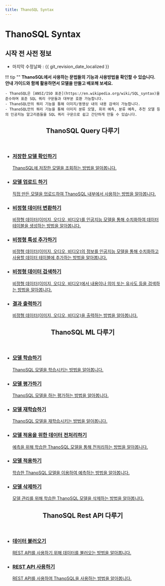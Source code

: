 ```yaml
---
title: ThanoSQL Syntax
---
```


# __ThanoSQL Syntax__

## 시작 전 사전 정보

- 마지막 수정날짜 : {{ git_revision_date_localized }}

!!! tip ""
    __ThanoSQL에서 사용하는 문법들의 기능과 사용방법을 확인할 수 있습니다.  
    안내 가이드와 함께 활용하면서 모델을 만들고 배포해 보세요.__   

    - ThanoSQL은 [ANSI/ISO 표준](https://en.wikipedia.org/wiki/SQL_syntax)을 준수하며 표준 SQL 쿼리 구문들과 대부분 호환 가능합니다.  
    - ThanoSQL만의 쿼리 기능을 통해 이미지/동영상 내의 내용 검색이 가능합니다.  
    - ThanoSQL만의 쿼리 기능을 통해 이미지 분류 모델, 회귀 예측, 분류 예측, 추천 모델 등의 인공지능 알고리즘들을 SQL 쿼리 구문으로 쉽고 간단하게 만들 수 있습니다.  
    
<div class="card">
  <header>
    <h2 id="card-h2"> ThanoSQL Query 다루기</h2>
  </header>
  <ul class="fullclick">
    <li>
      <a href="../ThanoSQL_query/LIST_SYNTAX/">
        <h3>저장한 모델 확인하기</h3>
        <p>
          ThanoSQL에 저장한 모델을 조회하는 방법을 알아봅니다.
        </p>
      </a>
    </li>
    <li>
      <a href="../ThanoSQL_query/UPLOAD_SYNTAX/">
        <h3>모델 업로드 하기</h3>
        <p>
          직접 만든 모델을 업로드하여 ThanoSQL 내부에서 사용하는 방법을 알아봅니다.
        </p>
      </a>
    </li>
    <li>
      <a href="../ThanoSQL_query/CREATE_TABLE_SYNTAX/">
        <h3>비정형 데이터 변환하기</h3>
        <p>
          비정형 데이터(이미지, 오디오, 비디오)를 인공지능 모델을 통해 수치화하여 데이터 테이블을 생성하는 방법을 알아봅니다.
        </p>
      </a>
    </li>
    <li>
      <a href="../ThanoSQL_query/CONVERT_USING_SYNTAX/">
        <h3>비정형 특성 추가하기</h3>
        <p>
          비정형 데이터(이미지, 오디오, 비디오)의 정보를 인공지능 모델을 통해 수치화하고 사용할 데이터 테이블에 추가하는 방법을 알아봅니다.
        </p>
      </a>
    </li>
    <li>
      <a href="../ThanoSQL_query/SEARCH_SYNTAX/">
        <h3>비정형 데이터 검색하기</h3>
        <p>
          비정형 데이터(이미지, 오디오, 비디오)에서 내용이나 의미 또는 유사도 등을 검색하는 방법을 알아봅니다.
        </p>
      </a>
    </li>
    <li>
      <a href="../ThanoSQL_query/PRINT_SYNTAX/">
        <h3>결과 출력하기</h3>
        <p>
          비정형 데이터(이미지, 오디오, 비디오)을 출력하는 방법을 알아봅니다.
        </p>
      </a>
    </li>
  </ul>
</div>

<div class="card">
  <header>
    <h2 id="card-h2">ThanoSQL ML 다루기</h2>
  </header>
  <ul class="fullclick">
    <li>
      <a href="../ThanoSQL_ml/BUILD_MODEL_SYNTAX/">
        <h3>모델 학습하기</h3>
        <p>
            ThanoSQL 모델을 학습시키는 방법을 알아봅니다.
        </p>
      </a>
    </li>
    <li>
      <a href="../ThanoSQL_ml/EVALUATE_MODEL_SYNTAX/">
        <h3>모델 평가하기</h3>
        <p>
            ThanoSQL 모델을 하는 평가하는 방법을 알아봅니다.
        </p>
      </a>
    </li>
    <li>
      <a href="../ThanoSQL_ml/FIT_MODEL_SYNTAX/">
        <h3>모델 재학습하기</h3>
        <p>
            ThanoSQL 모델을 재학습시키는 방법을 알아봅니다.
        </p>
      </a>
    </li>
    <li>
      <a href="../ThanoSQL_ml/TRANSFORM_MODEL_SYNTAX/">
        <h3>모델 적용을 위한 데이터 전처리하기</h3>
        <p>
            예측을 위해 학습한 ThanoSQL 모델을 통해 전처리하는 방법을 알아봅니다.
        </p>
      </a>
    </li>
    <li>
      <a href="../ThanoSQL_ml/PREDICT_MODEL_SYNTAX/">
        <h3>모델 적용하기</h3>
        <p>
            학습한 ThanoSQL 모델을 이용하여 예측하는 방법을 알아봅니다. 
        </p>
      </a>
    </li>    
    <li>
      <a href="../ThanoSQL_ml/DELETE_MODEL_SYNTAX/">
        <h3>모델 삭제하기</h3>
        <p>
            모델 관리를 위해 학습한 ThanoSQL 모델을 삭제하는 방법을 알아봅니다.
        </p>
      </a>
    </li>
  </ul>
</div>

<div class="card">
  <header>
    <h2 id="card-h2"> ThanoSQL Rest API 다루기</h2>
  </header>
  <ul class="fullclick">
    <li>
      <a href="../ThanoSQL_connecting/data_upload/">
        <h3>데이터 불러오기</h3>
        <p>
            REST API를 사용하기 위해 데이터를 불러오는 방법을 알아봅니다.
        </p>
      </a>
    </li>
    <li>
      <a href="../ThanoSQL_connecting/thanosql_api/rest_api_token/">
        <h3>REST API 사용하기</h3>
        <p>
            REST API를 사용하여 ThanoSQL을 사용하는 방법을 알아봅니다.
        </p>
      </a>
    </li>
  </ul>
</div>